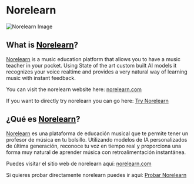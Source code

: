 # Norelearn

<img src="https://norelearn.com/norelearn.jpg" alt="Norelearn Image" style="display: block; margin-left: auto; margin-right: auto;">

## What is <a href="https://norelearn.com" style="color: black">Norelearn</a>?

<a href="https://norelearn.com">Norelearn</a> is a music education platform that allows you to have a music teacher in your pocket. Using State of the art custom built AI models it recognizes your voice realtime and provides a very natural way of learning music with instant feedback.

You can visit the norelearn website here: <a href="https://norelearn.com">norelearn.com</a>

If you want to directly try norelearn you can go here: <a href="https://norelearn.com/obtener_norelearn.html">Try Norelearn</a>


## ¿Qué es <a href="https://norelearn.com" style="color: black">Norelearn</a>?

<a href="https://norelearn.com">Norelearn</a> es una plataforma de educación musical que te permite tener un profesor de música en tu bolsillo. Utilizando modelos de IA personalizados de última generación, reconoce tu voz en tiempo real y proporciona una forma muy natural de aprender música con retroalimentación instantánea.

Puedes visitar el sitio web de norelearn aquí: <a href="https://norelearn.com">norelearn.com</a>

Si quieres probar directamente norelearn puedes ir aquí: <a href="https://norelearn.com/obtener_norelearn.html">Probar Norelearn</a>
